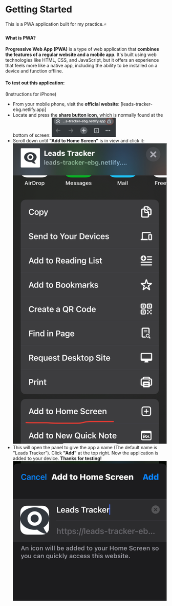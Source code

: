 # Getting Started

This is a PWA application built for my practice.⭐

#### What is PWA?
**Progressive Web App (PWA)** is a type of web application that **combines the features of a regular website and a mobile app**. It's built using web technologies like HTML, CSS, and JavaScript, but it offers an experience that feels more like a native app, including the ability to be installed on a device and function offline. 

#### To test out this application:
(Instructions for iPhone)

- From your mobile phone, visit the **official website**: [leads-tracker-ebg.netlify.app]
- Locate and press the **share button icon**, which is normally found at the bottom of screen: <img src="/assets/step1.jpeg" width="200">
- Scroll down until **"Add to Home Screen"** is in view and click it: ![Step 2](assets/step2.jpeg)
- This will open the panel to give the app a name (The default name is "Leads Tracker"). Click **"Add"** at the top right. Now the application is added to your device. **Thanks for testing!** ![Step 3](assets/step3.jpeg)

